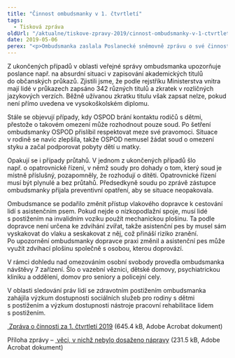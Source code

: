 ```yaml
---
title: "Činnost ombudsmanky v 1. čtvrtletí"
tags:
  - Tisková zpráva
oldUrl: "/aktualne/tiskove-zpravy-2019/cinnost-ombudsmanky-v-1-ctvrtleti"
date: 2019-05-06
perex: "<p>Ombudsmanka zaslala Poslanecké sněmovně zprávu o své činnosti v 1. čtvrtletí. Lidé se na ni v tomto období obrátili s 2 178 podněty. Nejčastěji lidé hledali pomoc v otázkách týkajících se stavebnictví (165 podnětů), důchodů (157 podnětů), dávek sociální podpory a hmotné nouze (119 podnětů) a činnosti Vězeňské služby (115 podnětů). V 77 podnětech lidé namítali nerovné zacházení. V rámci prevence špatného zacházení se uskutečnilo 7 návštěv zařízení (včetně dětského domova, nemocnice a domova pro seniory).</p>"
---
```


<!-- imported from the old website -->

<p>Z ukončených případů v oblasti veřejné správy ombudsmanka upozorňuje poslance např. na absurdní situaci v zapisování akademických titulů do občanských průkazů. Zjistili jsme, že podle rejstříku Ministerstva vnitra mají lidé v průkazech zapsáno 342 různých titulů a zkratek v rozličných jazykových verzích. Běžně užívanou zkratku titulu však zapsat nelze, pokud není přímo uvedena ve vysokoškolském diplomu.</p> <p>Stále se objevují případy, kdy OSPOD brání kontaktu rodičů s dětmi, přestože o takovém omezení může rozhodnout pouze soud. Po šetření ombudsmanky OSPOD přislíbil respektovat meze své pravomoci. Situace v rodině se navíc zlepšila, takže OSPOD nemusel žádat soud o omezení styku a začal podporovat pobyty dětí u matky.</p> <p>Opakují se i případy průtahů. V jednom z ukončených případů šlo např. o opatrovnické řízení, v němž soudy pro dohady o tom, který soud je místně příslušný, pozapomněly, že rozhodují o dítěti. Opatrovnické řízení musí být plynulé a bez průtahů. Předsedkyně soudu po zprávě zástupce ombudsmanky přijala preventivní opatření, aby se situace neopakovala.</p> <p>Ombudsmance se podařilo změnit přístup vlakového dopravce k cestování lidí s asistenčním psem. Pokud nejde o nízkopodlažní spoje, musí lidé s postižením na invalidním vozíku použít mechanickou plošinu. Ta podle dopravce není určena ke zdvihání zvířat, takže asistenční pes by musel sám vyskakovat do vlaku a seskakovat z něj, což přináší riziko zranění. Po upozornění ombudsmanky dopravce praxi změnil a asistenční pes může využít zdvihací plošinu společně s osobou, kterou doprovází.</p> <p>V rámci dohledu nad omezováním osobní svobody provedla ombudsmanka návštěvy 7 zařízení. Šlo o vazební věznici, dětské domovy, psychiatrickou kliniku a oddělení, domov pro seniory a policejní cely. </p> <p>V oblasti sledování práv lidí se zdravotním postižením ombudsmanka zahájila výzkum dostupnosti sociálních služeb pro rodiny s dětmi s postižením a výzkum dostupnosti nástroje pracovní rehabilitace lidem s postižením.</p> <p><a title="Otevření do nového okna" href="https://www.ochrance.cz/fileadmin/user_upload/zpravy_pro_poslaneckou_snemovnu/Ctvrtletky/2019/2019-I-Q.pdf" target="_blank"><img alt="" src="https://www.ochrance.cz/typo3/ext/od_linkdesc/icons/pdf.gif" class="od_linkdesc_icon" /> Zpráva o činnosti za 1. čtvrtletí 2019</a> (645.4 kB, Adobe Acrobat dokument)</p> <p>Příloha zprávy – <a title="Otevření do nového okna" href="https://www.ochrance.cz/fileadmin/user_upload/zpravy_pro_poslaneckou_snemovnu/Ctvrtletky/2019/2019-I-Q-sankce.pdf" target="_blank"><img alt="" src="https://www.ochrance.cz/typo3/ext/od_linkdesc/icons/pdf.gif" class="od_linkdesc_icon" /> věci, v nichž nebylo dosaženo nápravy</a> (231.5 kB, Adobe Acrobat dokument)</p>
